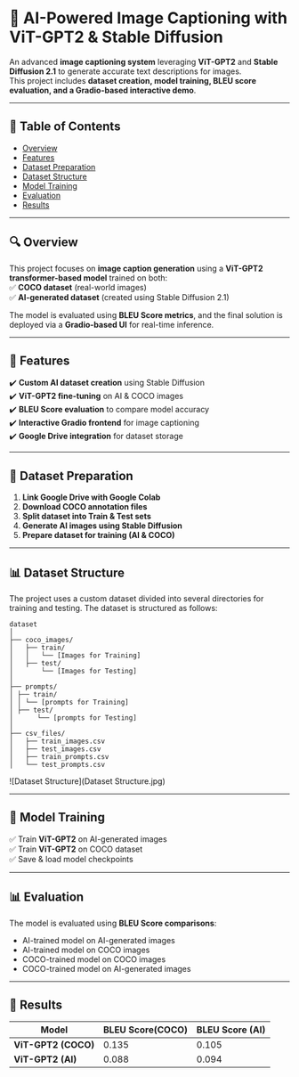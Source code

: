 # 🚀 AI-Powered Image Captioning with ViT-GPT2 & Stable Diffusion  



An advanced **image captioning system** leveraging **ViT-GPT2** and **Stable Diffusion 2.1** to generate accurate text descriptions for images.  
This project includes **dataset creation, model training, BLEU score evaluation, and a Gradio-based interactive demo**.

---

## 📌 Table of Contents  
- [Overview](#-overview)  
- [Features](#-features)  
- [Dataset Preparation](#-dataset-preparation)
- [Dataset Structure](#-dataset-structure)  
- [Model Training](#-model-training)  
- [Evaluation](#-evaluation)  
- [Results](#-results)  

---

## 🔍 Overview  
This project focuses on **image caption generation** using a **ViT-GPT2 transformer-based model** trained on both:  
✅ **COCO dataset** (real-world images)  
✅ **AI-generated dataset** (created using Stable Diffusion 2.1)  

The model is evaluated using **BLEU Score metrics**, and the final solution is deployed via a **Gradio-based UI** for real-time inference.

---

## 🚀 Features  
✔️ **Custom AI dataset creation** using Stable Diffusion  
✔️ **ViT-GPT2 fine-tuning** on AI & COCO images  
✔️ **BLEU Score evaluation** to compare model accuracy  
✔️ **Interactive Gradio frontend** for image captioning  
✔️ **Google Drive integration** for dataset storage  

---

## 📂 Dataset Preparation  
1. **Link Google Drive with Google Colab**  
2. **Download COCO annotation files**  
3. **Split dataset into Train & Test sets**  
4. **Generate AI images using Stable Diffusion**  
5. **Prepare dataset for training (AI & COCO)**  

---

## 📊 **Dataset Structure**

The project uses a custom dataset divided into several directories for training and testing. The dataset is structured as follows:
 ```
dataset
│
├── coco_images/
│   ├── train/
│   │   └── [Images for Training]
│   ├── test/
│       └── [Images for Testing]
│
├── prompts/
│ ├── train/
│ │ └── [prompts for Training]
│ ├── test/
│      └── [prompts for Testing]
│
├── csv_files/
│   ├── train_images.csv
│   ├── test_images.csv
│   ├── train_prompts.csv
│   └── test_prompts.csv
```

![Dataset Structure](Dataset Structure.jpg)

---

## 🎯 Model Training  
✅ Train **ViT-GPT2** on AI-generated images  
✅ Train **ViT-GPT2** on COCO dataset  
✅ Save & load model checkpoints  

---

## 📊 Evaluation  
The model is evaluated using **BLEU Score comparisons**:  
- AI-trained model on AI-generated images  
- AI-trained model on COCO images  
- COCO-trained model on COCO images  
- COCO-trained model on AI-generated images

---


## 📸 Results  

| Model               | BLEU Score(COCO) | BLEU Score (AI) |  
|---------------------|------------------|-----------------|  
| **ViT-GPT2 (COCO)** | 0.135            | 0.105           |  
| **ViT-GPT2 (AI)**   | 0.088            | 0.094           |  


